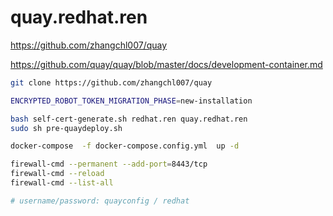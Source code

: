 # quay.redhat.ren

https://github.com/zhangchl007/quay

https://github.com/quay/quay/blob/master/docs/development-container.md

```bash
git clone https://github.com/zhangchl007/quay

ENCRYPTED_ROBOT_TOKEN_MIGRATION_PHASE=new-installation

bash self-cert-generate.sh redhat.ren quay.redhat.ren
sudo sh pre-quaydeploy.sh

docker-compose  -f docker-compose.config.yml  up -d

firewall-cmd --permanent --add-port=8443/tcp
firewall-cmd --reload
firewall-cmd --list-all

# username/password: quayconfig / redhat


```
